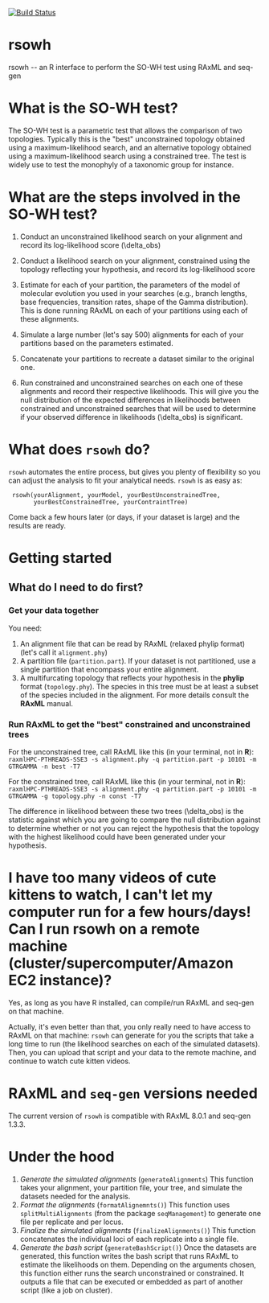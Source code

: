 


[![Build Status](https://travis-ci.org/fmichonneau/rsowh.png?branch=master)](https://travis-ci.org/fmichonneau/rsowh.png)

# rsowh
rsowh -- an R interface to perform the SO-WH test using RAxML and seq-gen


# What is the SO-WH test?

The SO-WH test is a parametric test that allows the comparison of two topologies. Typically this is the "best" unconstrained topology obtained using a maximum-likelihood search, and an alternative topology obtained using a maximum-likelihood search using a constrained tree. The test is widely use to test the monophyly of a taxonomic group for instance.

# What are the steps involved in the SO-WH test?

1. Conduct an unconstrained likelihood search on your alignment and record its log-likelihood score (\delta_obs)
2. Conduct a likelihood search on your alignment, constrained using  the topology reflecting your hypothesis, and record its  log-likelihood score

3. Estimate for each of your partition, the parameters of the model of molecular evolution you used in your searches (e.g., branch lengths, base frequencies, transition rates, shape of the Gamma distribution). This is done running RAxML on each of your partitions using each of these alignments.

4. Simulate a large number (let's say 500) alignments for each of your partitions based on the parameters estimated.

5. Concatenate your partitions to recreate a dataset similar to the original one.

6. Run constrained and unconstrained searches on each one of these alignments and record their respective likelihoods. This will give you the null distribution of the expected differences in likelihoods between constrained and unconstrained searches that will be used to determine if your observed difference in likelihoods (\delta_obs) is significant.

# What does `rsowh` do?

`rsowh` automates the entire process, but gives you plenty of flexibility so you can adjust the analysis to fit your analytical needs. `rsowh` is as easy as:

```
 rsowh(yourAlignment, yourModel, yourBestUnconstrainedTree,
       yourBestConstrainedTree, yourContraintTree)
```		   
Come back a few hours later (or days, if your dataset is large) and the results are ready.

# Getting started

## What do I need to do first?

### Get your data together

You need:
1. An alignment file that can be read by RAxML (relaxed phylip format) (let's call it `alignment.phy`)
2. A partition file (`partition.part`). If your dataset is not partitioned, use a single partition that encompass your entire alignment.
3. A multifurcating topology that reflects your hypothesis in the __phylip__ format (`topology.phy`). The species in this tree must be at least a subset of the species included in the alignment. For more details consult the __RAxML__ manual.

### Run RAxML to get the "best" constrained and unconstrained trees

For the unconstrained tree, call RAxML like this (in your terminal, not in __R__):
`raxmlHPC-PTHREADS-SSE3 -s alignment.phy -q partition.part -p 10101 -m GTRGAMMA -n best -T7`

For the constrained tree, call RAxML like this (in your terminal, not in __R__):
`raxmlHPC-PTHREADS-SSE3 -s alignment.phy -q partition.part -p 10101 -m GTRGAMMA -g topology.phy -n const -T7`

The difference in likelihood between these two trees (\delta_obs) is the statistic against which you are going to compare the null distribution against to determine whether or not you can reject the hypothesis that the topology with the highest likelihood could have been generated under your hypothesis.

## 

# I have too many videos of cute kittens to watch, I can't let my computer run for a few hours/days! Can I run rsowh on a remote machine (cluster/supercomputer/Amazon EC2 instance)? 

Yes, as long as you have R installed, can compile/run RAxML and seq-gen on that machine. 

Actually, it's even better than that, you only really need to have access to RAxML on that machine: `rsowh` can generate for you the scripts that take a long time to run (the likelihood searches on each of the simulated datasets). Then, you can upload that script and your data to the remote machine, and continue to watch cute kitten videos. 

# RAxML and `seq-gen` versions needed

The current version of `rsowh` is compatible with RAxML 8.0.1 and seq-gen 1.3.3.

# Under the hood

1. *Generate the simulated alignments* (`generateAlignments`) This function takes your alignment, your partition file, your tree, and simulate the datasets needed for the analysis.
1. *Format the alignments* (`formatAlignemnts()`) This function uses
   `splitMultiAlignments` (from the package `seqManagement`) to generate one file per replicate and per locus.
1. *Finalize the simulated alignments* (`finalizeAlignments()`) This function concatenates the individual loci of each replicate into a single file.
1. *Generate the bash script* (`generateBashScript()`) Once the datasets are generated, this function writes the bash script that runs RAxML to estimate the likelihoods on them. Depending on the arguments chosen, this function either runs the search unconstrained or constrained. It outputs a file that can be executed or embedded as part of another script (like a job on cluster).

